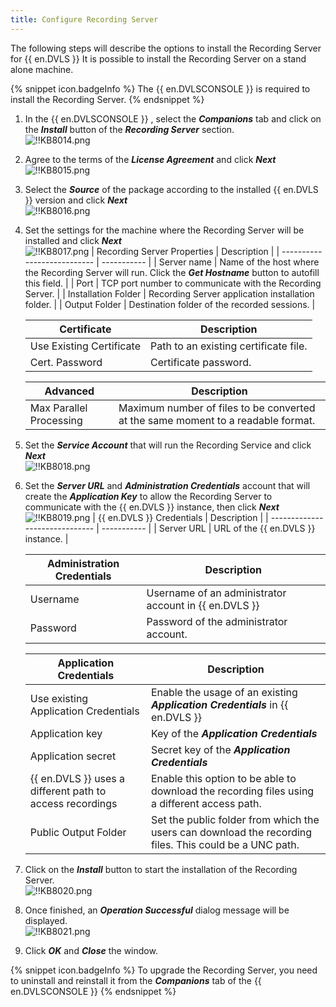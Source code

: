 ```yaml
---
title: Configure Recording Server
---
```

The following steps will describe the options to install the Recording Server for {{ en.DVLS }} It is possible to install the Recording Server on a stand alone machine.

{% snippet icon.badgeInfo %}
The {{ en.DVLSCONSOLE }} is required to install the Recording Server.
{% endsnippet %}

1. In the {{ en.DVLSCONSOLE }} , select the ***Companions*** tab and click on the ***Install*** button of the ***Recording Server*** section.  
![!!KB8014.png](https://webdevolutions.azureedge.net/docs/en/kb/KB8014.png)

1. Agree to the terms of the ***License Agreement*** and click ***Next***  
![!!KB8015.png](https://webdevolutions.azureedge.net/docs/en/kb/KB8015.png)

1. Select the ***Source*** of the package according to the installed {{ en.DVLS }} version and click ***Next***  
![!!KB8016.png](https://webdevolutions.azureedge.net/docs/en/kb/KB8016.png)

1. Set the settings for the machine where the Recording Server will be installed and click ***Next***  
![!!KB8017.png](https://webdevolutions.azureedge.net/docs/en/kb/KB8017.png)
   | Recording Server Properties | Description |
   | --------------------------- | ----------- |
   | Server name                 | Name of the host where the Recording Server will run. Click the ***Get Hostname*** button to autofill this field. |
   | Port                        | TCP port number to communicate with the Recording Server. |
   | Installation Folder         | Recording Server application installation folder. |
   | Output Folder               | Destination folder of the recorded sessions. |

   | Certificate              | Description |
   | ------------------------ | ----------- |
   | Use Existing Certificate | Path to an existing certificate file. |
   | Cert. Password           | Certificate password. |

   | Advanced                | Description |
   | ----------------------- | ----------- |
   | Max Parallel Processing | Maximum number of files to be converted at the same moment to a readable format. |

5. Set the ***Service Account*** that will run the Recording Service and click ***Next***  
![!!KB8018.png](https://webdevolutions.azureedge.net/docs/en/kb/KB8018.png)

6. Set the ***Server URL*** and ***Administration Credentials*** account that will create the ***Application Key*** to allow the Recording Server to communicate with the {{ en.DVLS }} instance, then click ***Next***  
![!!KB8019.png](https://webdevolutions.azureedge.net/docs/en/kb/KB8019.png)
   | {{ en.DVLS }} Credentials | Description |
   | ------------------------------ | ----------- |
   | Server URL                     | URL of the {{ en.DVLS }} instance. |

   | Administration Credentials | Description |
   | -------------------------- | ----------- |
   | Username                   | Username of an administrator account in {{ en.DVLS }} |
   | Password                   | Password of the administrator account. |

   | Application Credentials                                       | Description |
   | ------------------------------------------------------------- | ----------- |
   | Use existing Application Credentials                          | Enable the usage of an existing ***Application Credentials*** in {{ en.DVLS }} |
   | Application key                                               | Key of the ***Application Credentials*** |
   | Application secret                                            | Secret key of the ***Application Credentials*** |
   | {{ en.DVLS }} uses a different path to access recordings | Enable this option to be able to download the recording files using a different access path. |
   | Public Output Folder                                          | Set the public folder from which the users can download the recording files. This could be a UNC path. |

7. Click on the ***Install*** button to start the installation of the Recording Server.  
![!!KB8020.png](https://webdevolutions.azureedge.net/docs/en/kb/KB8020.png)

1. Once finished, an ***Operation Successful*** dialog message will be displayed.  
![!!KB8021.png](https://webdevolutions.azureedge.net/docs/en/kb/KB8021.png)

1. Click ***OK*** and ***Close*** the window.

{% snippet icon.badgeInfo %}
To upgrade the Recording Server, you need to uninstall and reinstall it from the ***Companions*** tab of the {{ en.DVLSCONSOLE }}
{% endsnippet %}